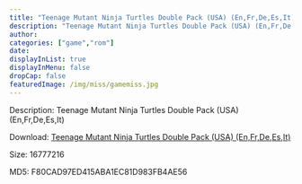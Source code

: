 ```yaml
---
title: "Teenage Mutant Ninja Turtles Double Pack (USA) (En,Fr,De,Es,It)"
description: "Teenage Mutant Ninja Turtles Double Pack (USA) (En,Fr,De,Es,It)"
author: 
categories: ["game","rom"]
date: 
displayInList: true
displayInMenu: false
dropCap: false
featuredImage: /img/miss/gamemiss.jpg
---
```


Description: Teenage Mutant Ninja Turtles Double Pack (USA) (En,Fr,De,Es,It)

Download: <a style="text-decoration:underline;" href="https://mega.nz/#!SCxyhS7T!zdXJPnbjjXEWMXiY6cK0CV9xPdd7T-_2EBQFIgW26kM" target = "_blank" rel = "nofollow" > Teenage Mutant Ninja Turtles Double Pack (USA) (En,Fr,De,Es,It)</a>

Size: 16777216

MD5: F80CAD97ED415ABA1EC81D983FB4AE56

